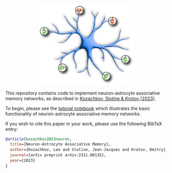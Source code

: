 <div align="center">
    <img src="astro-with-synapses.png" alt="Main Cartoon Image" width="300"/>
</div>



This repository contains code to implement neuron-astrocyte associative memory networks, as described in [Kozachkov, Slotine & Krotov (2023)](https://arxiv.org/abs/2311.08135). 

To begin, please see the [tutorial notebook](notebooks/Basic-Neuron-Astrocyte-Associative-Memory-Network-Tutorial.ipynb) which illustrates the basic functionality of neuron-astrocyte associative memory networks.


If you wish to cite this paper in your work, please use the following BibTeX entry:

```bibtex
@article{kozachkov2023neuron,
  title={Neuron-Astrocyte Associative Memory},
  author={Kozachkov, Leo and Slotine, Jean-Jacques and Krotov, Dmitry},
  journal={arXiv preprint arXiv:2311.08135},
  year={2023}
}
```
